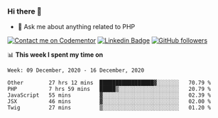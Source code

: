 ### Hi there 👋

<!--
**mustafaculban/mustafaculban** is a ✨ _special_ ✨ repository because its `README.md` (this file) appears on your GitHub profile.

Here are some ideas to get you started:

- 🌱 I’m currently learning ...
- 👯 I’m looking to collaborate on ...
- 🤔 I’m looking for help with ...
- 📫 How to reach me: ...
- 😄 Pronouns: ...
- ⚡ Fun fact: ...

-->
- 💬 Ask me about anything related to PHP

[![Contact me on Codementor](https://www.codementor.io/m-badges/karamusluk/book-session.svg)](https://www.codementor.io/@karamusluk?refer=badge)
[![Linkedin Badge](https://img.shields.io/badge/-Mustafa%20Culban-blue?style=social&logo=Linkedin&logoColor=blue&link=https://www.linkedin.com/in/mustafaculban/)](https://www.linkedin.com/in/mustafaculban/) 
[![GitHub followers](https://img.shields.io/github/followers/karamusluk?label=Follow&style=social)](https://github.com/karamusluk/?tab=follow)


📊 **This week I spent my time on**
<!--START_SECTION:waka-->
```text
Week: 09 December, 2020 - 16 December, 2020

Other        27 hrs 12 mins  █████████████████▓░░░░░░░   70.79 % 
PHP          7 hrs 59 mins   █████▒░░░░░░░░░░░░░░░░░░░   20.79 % 
JavaScript   55 mins         ▓░░░░░░░░░░░░░░░░░░░░░░░░   02.39 % 
JSX          46 mins         ▓░░░░░░░░░░░░░░░░░░░░░░░░   02.00 % 
Twig         27 mins         ▒░░░░░░░░░░░░░░░░░░░░░░░░   01.20 % 
```
<!--END_SECTION:waka-->

